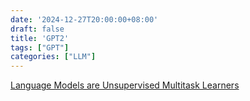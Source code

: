 ```yaml
---
date: '2024-12-27T20:00:00+08:00'
draft: false
title: 'GPT2'
tags: ["GPT"]
categories: ["LLM"]
---
```


[Language Models are Unsupervised Multitask Learners](https://xves6ft58q.feishu.cn/docx/GezNdg5SYoCfB4x5Apsc41q3nMc?from=from_copylink)

